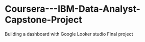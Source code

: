 # Coursera---IBM-Data-Analyst-Capstone-Project
Building a dashboard with Google Looker studio
Final project
